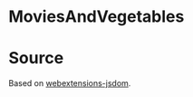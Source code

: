 # MoviesAndVegetables

# Source
Based on [webextensions-jsdom](https://github.com/webexts/webextensions-jsdom).
